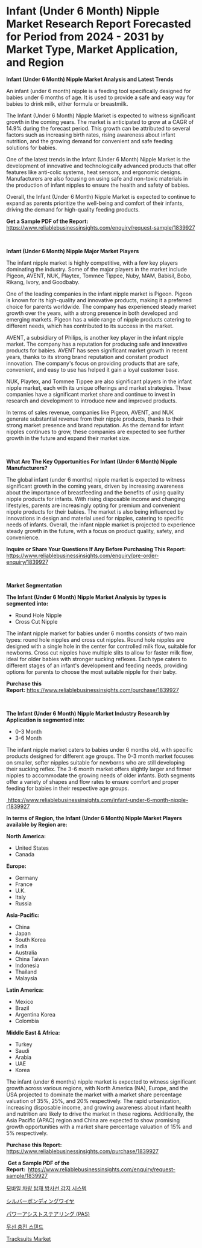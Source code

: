 <p><h1>Infant (Under 6 Month) Nipple Market Research Report Forecasted for Period from 2024 -  2031 by Market Type, Market Application, and Region</h1></p><p><strong>Infant (Under 6 Month) Nipple Market Analysis and Latest Trends</strong></p>
<p><p>An infant (under 6 month) nipple is a feeding tool specifically designed for babies under 6 months of age. It is used to provide a safe and easy way for babies to drink milk, either formula or breastmilk.</p><p>The Infant (Under 6 Month) Nipple Market is expected to witness significant growth in the coming years. The market is anticipated to grow at a CAGR of 14.9% during the forecast period. This growth can be attributed to several factors such as increasing birth rates, rising awareness about infant nutrition, and the growing demand for convenient and safe feeding solutions for babies.</p><p>One of the latest trends in the Infant (Under 6 Month) Nipple Market is the development of innovative and technologically advanced products that offer features like anti-colic systems, heat sensors, and ergonomic designs. Manufacturers are also focusing on using safe and non-toxic materials in the production of infant nipples to ensure the health and safety of babies.</p><p>Overall, the Infant (Under 6 Month) Nipple Market is expected to continue to expand as parents prioritize the well-being and comfort of their infants, driving the demand for high-quality feeding products.</p></p>
<p><strong>Get a Sample PDF of the Report:&nbsp;</strong> <a href="https://www.reliablebusinessinsights.com/enquiry/request-sample/1839927">https://www.reliablebusinessinsights.com/enquiry/request-sample/1839927</a></p>
<p>&nbsp;</p>
<p><strong>Infant (Under 6 Month) Nipple Major Market Players</strong></p>
<p><p>The infant nipple market is highly competitive, with a few key players dominating the industry. Some of the major players in the market include Pigeon, AVENT, NUK, Playtex, Tommee Tippee, Nuby, MAM, Babisil, Bobo, Rikang, Ivory, and Goodbaby.</p><p>One of the leading companies in the infant nipple market is Pigeon. Pigeon is known for its high-quality and innovative products, making it a preferred choice for parents worldwide. The company has experienced steady market growth over the years, with a strong presence in both developed and emerging markets. Pigeon has a wide range of nipple products catering to different needs, which has contributed to its success in the market.</p><p>AVENT, a subsidiary of Philips, is another key player in the infant nipple market. The company has a reputation for producing safe and innovative products for babies. AVENT has seen significant market growth in recent years, thanks to its strong brand reputation and constant product innovation. The company's focus on providing products that are safe, convenient, and easy to use has helped it gain a loyal customer base.</p><p>NUK, Playtex, and Tommee Tippee are also significant players in the infant nipple market, each with its unique offerings and market strategies. These companies have a significant market share and continue to invest in research and development to introduce new and improved products.</p><p>In terms of sales revenue, companies like Pigeon, AVENT, and NUK generate substantial revenue from their nipple products, thanks to their strong market presence and brand reputation. As the demand for infant nipples continues to grow, these companies are expected to see further growth in the future and expand their market size.</p></p>
<p>&nbsp;</p>
<p><strong>What Are The Key Opportunities For Infant (Under 6 Month) Nipple Manufacturers?</strong></p>
<p><p>The global infant (under 6 months) nipple market is expected to witness significant growth in the coming years, driven by increasing awareness about the importance of breastfeeding and the benefits of using quality nipple products for infants. With rising disposable income and changing lifestyles, parents are increasingly opting for premium and convenient nipple products for their babies. The market is also being influenced by innovations in design and material used for nipples, catering to specific needs of infants. Overall, the infant nipple market is projected to experience steady growth in the future, with a focus on product quality, safety, and convenience.</p></p>
<p><strong>Inquire or Share Your Questions If Any Before Purchasing This Report:</strong> <a href="https://www.reliablebusinessinsights.com/enquiry/pre-order-enquiry/1839927">https://www.reliablebusinessinsights.com/enquiry/pre-order-enquiry/1839927</a></p>
<p>&nbsp;</p>
<p><strong>Market Segmentation</strong></p>
<p><strong>The Infant (Under 6 Month) Nipple Market Analysis by types is segmented into:</strong></p>
<p><ul><li>Round Hole Nipple</li><li>Cross Cut Nipple</li></ul></p>
<p><p>The infant nipple market for babies under 6 months consists of two main types: round hole nipples and cross cut nipples. Round hole nipples are designed with a single hole in the center for controlled milk flow, suitable for newborns. Cross cut nipples have multiple slits to allow for faster milk flow, ideal for older babies with stronger sucking reflexes. Each type caters to different stages of an infant's development and feeding needs, providing options for parents to choose the most suitable nipple for their baby.</p></p>
<p><strong>Purchase this Report:&nbsp;</strong><a href="https://www.reliablebusinessinsights.com/purchase/1839927">https://www.reliablebusinessinsights.com/purchase/1839927</a></p>
<p>&nbsp;</p>
<p><strong>The Infant (Under 6 Month) Nipple Market Industry Research by Application is segmented into:</strong></p>
<p><ul><li>0-3 Month</li><li>3-6 Month</li></ul></p>
<p><p>The infant nipple market caters to babies under 6 months old, with specific products designed for different age groups. The 0-3 month market focuses on smaller, softer nipples suitable for newborns who are still developing their sucking reflex. The 3-6 month market offers slightly larger and firmer nipples to accommodate the growing needs of older infants. Both segments offer a variety of shapes and flow rates to ensure comfort and proper feeding for babies in their respective age groups.</p></p>
<p><a href="https://www.reliablebusinessinsights.com/infant-under-6-month-nipple-r1839927">&nbsp;https://www.reliablebusinessinsights.com/infant-under-6-month-nipple-r1839927</a></p>
<p><strong>In terms of Region, the Infant (Under 6 Month) Nipple Market Players available by Region are:</strong></p>
<p>
    <p> <strong> North America: </strong>
        <ul>
            <li>United States</li>
            <li>Canada</li>
        </ul>
        </p> 
    <p> <strong> Europe: </strong>
        <ul>
            <li>Germany</li>
            <li>France</li>
            <li>U.K.</li>
            <li>Italy</li>
            <li>Russia</li>
        </ul>
        </p> 
    <p> <strong> Asia-Pacific: </strong>
        <ul>
            <li>China</li>
            <li>Japan</li>
            <li>South Korea</li>
            <li>India</li>
            <li>Australia</li>
            <li>China Taiwan</li>
            <li>Indonesia</li>
            <li>Thailand</li>
            <li>Malaysia</li>
        </ul>
        </p> 
    <p> <strong> Latin America: </strong>
        <ul>
            <li>Mexico</li>
            <li>Brazil</li>
            <li>Argentina Korea</li>
            <li>Colombia</li>
        </ul>
        </p> 
    <p> <strong> Middle East & Africa: </strong>
        <ul>
            <li>Turkey</li>
            <li>Saudi</li>
            <li>Arabia</li>
            <li>UAE</li>
            <li>Korea</li>
        </ul>
    </p>
    </p>
<p><p>The infant (under 6 months) nipple market is expected to witness significant growth across various regions, with North America (NA), Europe, and the USA projected to dominate the market with a market share percentage valuation of 35%, 25%, and 20% respectively. The rapid urbanization, increasing disposable income, and growing awareness about infant health and nutrition are likely to drive the market in these regions. Additionally, the Asia Pacific (APAC) region and China are expected to show promising growth opportunities with a market share percentage valuation of 15% and 5% respectively.</p></p>
<p><strong>Purchase this Report: </strong><a href="https://www.reliablebusinessinsights.com/purchase/1839927">https://www.reliablebusinessinsights.com/purchase/1839927</a></p>
<p>&nbsp;<strong>Get a Sample PDF of the Report:&nbsp;&nbsp;</strong><a href="https://www.reliablebusinessinsights.com/enquiry/request-sample/1839927">https://www.reliablebusinessinsights.com/enquiry/request-sample/1839927</a></p>
<p><strong></strong></p>
<p><p><a href="https://github.com/romeshmittrochakma11/Market-Research-Report-List-1/blob/main/7021880153715.md">모바일 차량 탑재 방사선 감지 시스템</a></p><p><a href="https://medium.com/@lawrencewatkins654/%E9%8A%80%E3%83%9C%E3%83%B3%E3%83%87%E3%82%A3%E3%83%B3%E3%82%B0%E3%83%AF%E3%82%A4%E3%83%A4%E3%83%BC%E5%B8%82%E5%A0%B4%E3%81%AE%E6%B7%B1%E3%81%84%E8%AA%BF%E6%9F%BB-%E3%83%88%E3%83%AC%E3%83%B3%E3%83%89-%E5%B8%82%E5%A0%B4%E3%82%BB%E3%82%B0%E3%83%A1%E3%83%B3%E3%83%86%E3%83%BC%E3%82%B7%E3%83%A7%E3%83%B3-%E7%AB%B6%E4%BA%89%E5%88%86%E6%9E%90-d56873e919e1">シルバーボンディングワイヤ</a></p><p><a href="https://medium.com/@alfaro.etbn_52903/%E3%82%B0%E3%83%AD%E3%83%BC%E3%83%90%E3%83%AB-%E3%83%91%E3%83%AF%E3%83%BC-%E3%82%A2%E3%82%B7%E3%82%B9%E3%83%88-%E3%82%B9%E3%83%86%E3%82%A2%E3%83%AA%E3%83%B3%E3%82%B0-pas-%E7%94%A3%E6%A5%AD-%E7%A8%AE%E9%A1%9E-%E5%BF%9C%E7%94%A8-%E5%B8%82%E5%A0%B4%E3%83%97%E3%83%AC%E3%83%BC%E3%83%A4%E3%83%BC-%E5%9C%B0%E5%9F%9F%E6%88%90%E9%95%B7%E5%88%86%E6%9E%90-%E3%81%8A%E3%82%88%E3%81%B3%E5%B0%86%E6%9D%A5%E3%81%AE%E3%82%B7%E3%83%8A%E3%83%AA%E3%82%AA-2024%E5%B9%B4-2031%E5%B9%B4-a3ebc9dc4489">パワーアシストステアリング (PAS)</a></p><p><a href="https://medium.com/@allisonkreiger/%EA%B8%80%EB%A1%9C%EB%B2%8C-%EB%AC%B4%EC%84%A0-%EC%B6%A9%EC%A0%84-%EC%8A%A4%ED%83%A0%EB%93%9C-%EC%8B%9C%EC%9E%A5-%EB%B2%94%EC%9C%84%EC%9D%98-%EC%8B%AC%EC%B8%B5-%EB%B6%84%EC%84%9D-%EB%B0%8F-2024%EB%85%84%EB%B6%80%ED%84%B0-2031%EB%85%84%EA%B9%8C%EC%A7%80-%EC%98%88%EC%B8%A1%EB%90%9C-%ED%8F%AD%EB%B0%9C%EC%A0%81%EC%9C%BC%EB%A1%9C-%EC%84%B1%EC%9E%A5%ED%95%98%EB%8A%94-cagr-80b2b43181bb">무선 충전 스탠드</a></p><p><a href="https://github.com/ChiragRp1/Market-Research-Report-List-5/blob/main/tracksuits-market.md">Tracksuits Market</a></p></p>